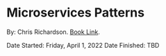 # Microservices Patterns

By: Chris Richardson.
[Book Link](https://www.amazon.com/Microservices-Patterns-examples-Chris-Richardson/dp/1617294543).

Date Started: Friday, April 1, 2022
Date Finished: TBD
